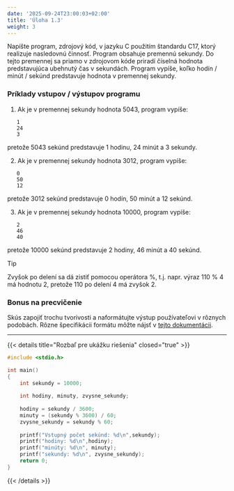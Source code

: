 ```yaml
---
date: '2025-09-24T23:00:03+02:00'
title: 'Úloha 1.3'
weight: 3
---
```


Napíšte program, zdrojový kód, v jazyku C použitím štandardu C17, ktorý realizuje nasledovnú činnosť.
Program obsahuje premennú sekundy. Do tejto premennej sa priamo v zdrojovom kóde priradí
číselná hodnota predstavujúca ubehnutý čas v sekundách. Program vypíše, koľko hodín / minút /
sekúnd predstavuje hodnota v premennej sekundy.

### Príklady vstupov / výstupov programu

1) Ak je v premennej sekundy hodnota 5043, program vypíše:

```shell
   1
   24
   3
```

pretože 5043 sekúnd predstavuje 1 hodinu, 24 minút a 3 sekundy.

2) Ak je v premennej sekundy hodnota 3012, program vypíše:

```shell
   0
   50
   12
```

pretože 3012 sekúnd predstavuje 0 hodín, 50 minút a 12 sekúnd.

3) Ak je v premennej sekundy hodnota 10000, program vypíše:

```shell
   2
   46
   40
```

pretože 10000 sekúnd predstavuje 2 hodiny, 46 minút a 40 sekúnd.

> [!TIP]
> Zvyšok po delení sa dá zistiť pomocou operátora %, t.j. napr. výraz 110 % 4 má hodnotu 2, pretože 110 po delení 4 má
> zvyšok 2.

### Bonus na precvičenie

Skús zapojiť trochu tvorivosti a naformátujte výstup používateľovi v rôznych podobách.
Rôzne špecifikácii formátu môžte nájsť v [tejto dokumentácii](https://cplusplus.com/reference/cstdio/printf/).

---

{{< details title="Rozbaľ pre ukážku riešenia" closed="true" >}}

```C
#include <stdio.h>

int main()
{
    int sekundy = 10000;
    
    int hodiny, minuty, zvysne_sekundy;
    
    hodiny = sekundy / 3600;
    minuty = (sekundy % 3600) / 60;
    zvysne_sekundy = sekundy % 60;
    
    printf("Vstupný počet sekúnd: %d\n",sekundy);
    printf("hodiny: %d\n",hodiny);
    printf("minúty: %d\n", minuty);
    printf("sekundy: %d\n", zvysne_sekundy);
    return 0;
}
```

{{< /details >}}
